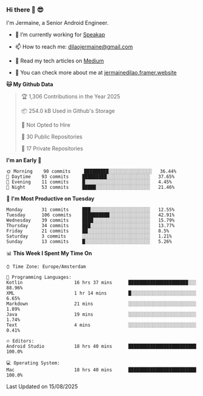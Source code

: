 ### Hi there 👋 😎
I'm Jermaine, a Senior Android Engineer.

- 🔭 I’m currently working for [Speakap](https://www.speakap.com/)

- 📫 How to reach me: dilaojermaine@gmail.com

- 📖 Read my tech articles on [Medium](https://jermainedilao.medium.com/)

- 👀 You can check more about me at [jermainedilao.framer.website](https://jermainedilao.framer.website)

<!--
**jermainedilao/jermainedilao** is a ✨ _special_ ✨ repository because its `README.md` (this file) appears on your GitHub profile.

Here are some ideas to get you started:

- 🔭 I’m currently working on ...
- 🌱 I’m currently learning ...
- 👯 I’m looking to collaborate on ...
- 🤔 I’m looking for help with ...
- 💬 Ask me about ...
- 📫 How to reach me: ...
- 😄 Pronouns: ...
- ⚡ Fun fact: ...
-->

<!--START_SECTION:waka-->
**🐱 My Github Data** 

> 🏆 1,306 Contributions in the Year 2025
 > 
> 📦 254.0 kB Used in Github's Storage 
 > 
> 🚫 Not Opted to Hire
 > 
> 📜 30 Public Repositories 
 > 
> 🔑 17 Private Repositories  
 > 
**I'm an Early 🐤** 

```text
🌞 Morning    90 commits     █████████░░░░░░░░░░░░░░░░   36.44% 
🌆 Daytime    93 commits     █████████░░░░░░░░░░░░░░░░   37.65% 
🌃 Evening    11 commits     █░░░░░░░░░░░░░░░░░░░░░░░░   4.45% 
🌙 Night      53 commits     █████░░░░░░░░░░░░░░░░░░░░   21.46%

```
📅 **I'm Most Productive on Tuesday** 

```text
Monday       31 commits     ███░░░░░░░░░░░░░░░░░░░░░░   12.55% 
Tuesday      106 commits    ██████████░░░░░░░░░░░░░░░   42.91% 
Wednesday    39 commits     ████░░░░░░░░░░░░░░░░░░░░░   15.79% 
Thursday     34 commits     ███░░░░░░░░░░░░░░░░░░░░░░   13.77% 
Friday       21 commits     ██░░░░░░░░░░░░░░░░░░░░░░░   8.5% 
Saturday     3 commits      ░░░░░░░░░░░░░░░░░░░░░░░░░   1.21% 
Sunday       13 commits     █░░░░░░░░░░░░░░░░░░░░░░░░   5.26%

```


📊 **This Week I Spent My Time On** 

```text
⌚︎ Time Zone: Europe/Amsterdam

💬 Programming Languages: 
Kotlin                   16 hrs 37 mins      ██████████████████████░░░   88.96% 
XML                      1 hr 14 mins        █░░░░░░░░░░░░░░░░░░░░░░░░   6.65% 
Markdown                 21 mins             ░░░░░░░░░░░░░░░░░░░░░░░░░   1.89% 
Java                     19 mins             ░░░░░░░░░░░░░░░░░░░░░░░░░   1.74% 
Text                     4 mins              ░░░░░░░░░░░░░░░░░░░░░░░░░   0.41%

🔥 Editors: 
Android Studio           18 hrs 40 mins      █████████████████████████   100.0%

💻 Operating System: 
Mac                      18 hrs 40 mins      █████████████████████████   100.0%

```


 Last Updated on 15/08/2025
<!--END_SECTION:waka-->
